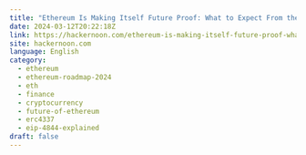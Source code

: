 ```yaml
---
title: "Ethereum Is Making Itself Future Proof: What to Expect From the Ethereum Roadmap in 2024"
date: 2024-03-12T20:22:18Z
link: https://hackernoon.com/ethereum-is-making-itself-future-proof-what-to-expect-from-the-ethereum-roadmap-in-2024?source=rss&utm_medium=RSS&utm_source=news.12bit.vn
site: hackernoon.com
language: English
category:
  - ethereum
  - ethereum-roadmap-2024
  - eth
  - finance
  - cryptocurrency
  - future-of-ethereum
  - erc4337
  - eip-4844-explained
draft: false
---
```

